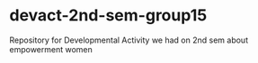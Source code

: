 # devact-2nd-sem-group15
Repository for Developmental Activity we had on 2nd sem about empowerment women
